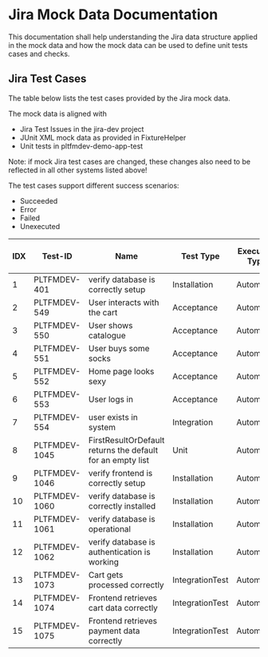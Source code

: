# Jira Mock Data Documentation
This documentation shall help understanding the Jira data structure applied in the mock data and how the mock data
can be used to define unit tests cases and checks.

## Jira Test Cases
The table below lists the test cases provided by the Jira mock data.

The mock data is aligned with
- Jira Test Issues in the jira-dev project
- JUnit XML mock data as provided in FixtureHelper
- Unit tests in pltfmdev-demo-app-test

Note: if mock Jira test cases are changed, these changes also need to be reflected in all other systems listed above!

The test cases support different success scenarios:
- Succeeded
- Error
- Failed
- Unexecuted



| IDX | Test-ID | Name | Test Type | Execution Type | Status | Component | Outcome in Junit XML |
| --- | ------- | ---- | --------- | -------------- | ------ | --------- | -------------------- |
| 1 | PLTFMDEV-401 | verify database is correctly setup | Installation | Automated | Succeeded | DEMO-3 | sockshop-suite-1 |
| 2 | PLTFMDEV-549 | User interacts with the cart | Acceptance | Automated |  | DEMO-2 | unexecuted |
| 3 | PLTFMDEV-550 | User shows catalogue | Acceptance | Automated |  | DEMO-2 | unexecuted |
| 4 | PLTFMDEV-551 | User buys some socks | Acceptance | Automated |  | DEMO-2 | unexecuted |
| 5 | PLTFMDEV-552 | Home page looks sexy | Acceptance | Automated |  | DEMO-2 | unexecuted |
| 6 | PLTFMDEV-553 | User logs in | Acceptance | Automated | | DEMO-2 | unexecuted |
| 7 | PLTFMDEV-554 | user exists in system | Integration | Automated | Succeeded | DEMO-2 | sockshop-suite-4 |
| 8 | PLTFMDEV-1045 | FirstResultOrDefault returns the default for an empty list | Unit | Automated |  | DEMO-3 | unexecuted |
| 9 | PLTFMDEV-1046 | verify frontend is correctly setup | Installation | Automated | Succeeded | DEMO-2 | sockshop-suite-3 |
| 10 | PLTFMDEV-1060 | verify database is correctly installed | Installation | Automated | Error | DEMO-3 | sockshop-suite-1 |
| 11 | PLTFMDEV-1061 | verify database is operational | Installation | Automated | Failed | DEMO-3 | sockshop-suite-2 |
| 12 | PLTFMDEV-1062 | verify database is authentication is working | Installation | Automated | Missing | DEMO-3 | sockshop-suite-2 |
| 13 | PLTFMDEV-1073 | Cart gets processed correctly | IntegrationTest | Automated | Succeeded | Demo-3 | sockshop-suite-4 |
| 14 | PLTFMDEV-1074 | Frontend retrieves cart data correctly | IntegrationTest | Automated | Succeeded | Demo-3 | sockshop-suite-4 |
| 15 | PLTFMDEV-1075 | Frontend retrieves payment data correctly | IntegrationTest | Automated | Succeeded | Demo-3 | sockshop-suite-4 |

